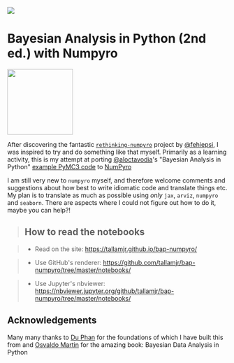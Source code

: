 ![](https://github.com/tallamjr/bap-numpyro/workflows/CI/badge.svg)

# Bayesian Analysis in Python (2nd ed.) with Numpyro

<img src="https://static.packt-cdn.com/products/9781789341652/cover/9781789341652-original.png" width="150">

After discovering the fantastic
[`rethinking-numpyro`](https://fehiepsi.github.io/rethinking-numpyro/) project by
[@fehiepsi](https://github.com/fehiepsi), I was inspired to try and do something like that myself.
Primarily as a learning activity, this is my attempt at porting
[@aloctavodia](https://github.com/aloctavodia)'s "Bayesian Analysis in Python" [example PyMC3
code](https://github.com/aloctavodia/BAP) to [NumPyro](https://github.com/pyro-ppl/numpyro)

I am still very new to `numpyro` myself, and therefore welcome comments and suggestions about how
best to write idiomatic code and translate things etc. My plan is to translate as much as possible
using _only_ `jax`, `arviz`, `numpyro` and `seaborn`.  There are aspects where I could not figure
out how to do it, maybe you can help?!

> ## How to read the notebooks

> + Read on the site: https://tallamjr.github.io/bap-numpyro/

> + Use GitHub's renderer: https://github.com/tallamjr/bap-numpyro/tree/master/notebooks/

> + Use Jupyter's nbviewer: https://nbviewer.jupyter.org/github/tallamjr/bap-numpyro/tree/master/notebooks/

## Acknowledgements

Many many thanks to [Du Phan](https://github.com/fehiepsi) for the foundations of which I have built
this from and [Osvaldo Martin](https://github.com/aloctavodia) for the amazing book: Bayesian Data
Analysis in Python
